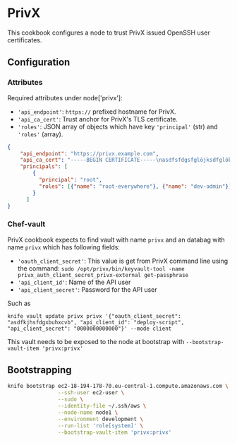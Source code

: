 # PrivX

This cookbook configures a node to trust PrivX issued OpenSSH user certificates.

## Configuration

### Attributes
Required attributes under node['privx']:

* `'api_endpoint'`: `https://` prefixed hostname for PrivX.
* `'api_ca_cert'`: Trust anchor for PrivX's TLS certificate.
* `'roles'`: JSON array of objects which have key `'principal'` (str) and `'roles'` (array).


```json
{
    "api_endpoint": "https://privx.example.com",
    "api_ca_cert": "-----BEGIN CERTIFICATE-----\nasdfsfdgsfglöjksdfglökjsdg\n-----END CERTIFICATE-----",
    "principals": [
        {
          "principal": "root",
          "roles": [{"name": "root-everywhere"}, {"name": "dev-admin"}]
        }
      ]
}
```

### Chef-vault

PrivX cookbook expects to find vault with name `privx` and an databag with name
`privx` which has following fields:

* `'oauth_client_secret'`: This value is get from PrivX command line using the command: `sudo /opt/privx/bin/keyvault-tool -name privx_auth_client_secret_privx-external get-passphrase`
* `'api_client_id'`: Name of the API user
* `'api_client_secret'`: Password for the API user

Such as

`knife vault update privx privx '{"oauth_client_secret": "asdfkjhsfdgxbuhxcvb", "api_client_id": "deploy-script", "api_client_secret": "0000000000000"}' --mode client`

This vault needs to be exposed to the node at bootstrap with `--bootstrap-vault-item 'privx:privx'`

## Bootstrapping

```bash
knife bootstrap ec2-18-194-178-70.eu-central-1.compute.amazonaws.com \
                --ssh-user ec2-user \
                --sudo \
                --identity-file ~/.ssh/aws \
                --node-name node1 \
                --environment development \
                --run-list 'role[system]' \
                --bootstrap-vault-item 'privx:privx'
```
